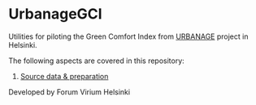 # UrbanageGCI
Utilities for piloting the Green Comfort Index from [URBANAGE](https://www.urbanage.eu/) project in Helsinki.

The following aspects are covered in this repository:
1. [Source data & preparation](DataPreparation.md)

Developed by Forum Virium Helsinki

 
